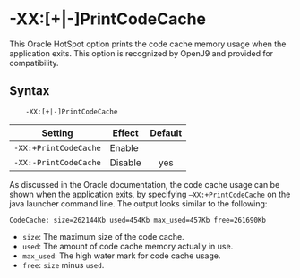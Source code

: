 <!--
* Copyright (c) 2020, 2020 IBM Corp. and others
*
* This program and the accompanying materials are made
* available under the terms of the Eclipse Public License 2.0
* which accompanies this distribution and is available at
* https://www.eclipse.org/legal/epl-2.0/ or the Apache
* License, Version 2.0 which accompanies this distribution and
* is available at https://www.apache.org/licenses/LICENSE-2.0.
*
* This Source Code may also be made available under the
* following Secondary Licenses when the conditions for such
* availability set forth in the Eclipse Public License, v. 2.0
* are satisfied: GNU General Public License, version 2 with
* the GNU Classpath Exception [1] and GNU General Public
* License, version 2 with the OpenJDK Assembly Exception [2].
*
* [1] https://www.gnu.org/software/classpath/license.html
* [2] http://openjdk.java.net/legal/assembly-exception.html
*
* SPDX-License-Identifier: EPL-2.0 OR Apache-2.0 OR GPL-2.0 WITH
* Classpath-exception-2.0 OR LicenseRef-GPL-2.0 WITH Assembly-exception
-->

# -XX:\[+|-\]PrintCodeCache

This Oracle HotSpot option prints the code cache memory usage when the application exits. This option is recognized by OpenJ9 and provided for compatibility.

## Syntax

        -XX:[+|-]PrintCodeCache

| Setting                      | Effect  | Default                                                                            |
|------------------------------|---------|:----------------------------------------------------------------------------------:|
| `-XX:+PrintCodeCache`        | Enable  |                                                                                    |
| `-XX:-PrintCodeCache`        | Disable | <i class="fa fa-check" aria-hidden="true"></i><span class="sr-only">yes</span>     |

As discussed in the Oracle documentation, the code cache usage can be shown when the application exits, by specifying `–XX:+PrintCodeCache` on the java launcher command line. The output looks similar to the following: 

```
CodeCache: size=262144Kb used=454Kb max_used=457Kb free=261690Kb
```

- `size`: The maximum size of the code cache.
- `used`: The amount of code cache memory actually in use.
- `max_used`: The high water mark for code cache usage.
- `free`: `size` minus `used`.

<!-- ==== END OF TOPIC ==== xxprintcodecache.md ==== -->
